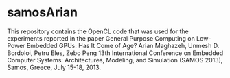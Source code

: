 samosArian
==========

This repository contains the OpenCL code that was used for the experiments reported in the paper 
General Purpose Computing on Low-Power Embedded GPUs: Has It Come of Age? 
Arian Maghazeh, Unmesh D. Bordoloi, Petru Eles, Zebo Peng
13th International Conference on Embedded Computer Systems: Architectures, Modeling, and Simulation (SAMOS 2013), Samos, Greece, July 15-18, 2013.

